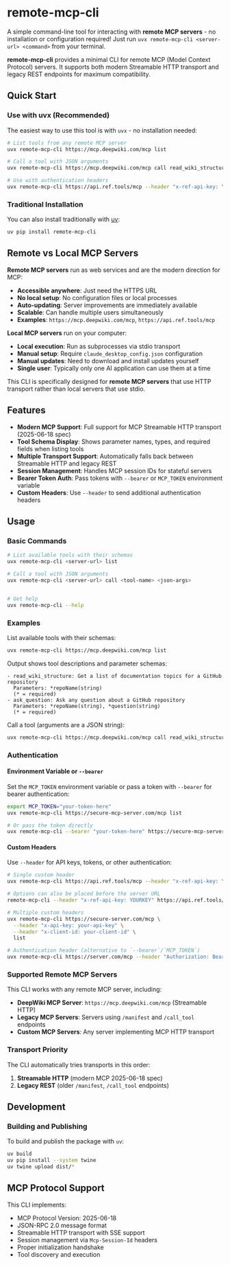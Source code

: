 # remote-mcp-cli

A simple command-line tool for interacting with **remote MCP servers** - no installation or configuration required! Just run `uvx remote-mcp-cli <server-url> <command>` from your terminal.

**remote-mcp-cli** provides a minimal CLI for remote MCP (Model Context Protocol) servers. It supports both modern Streamable HTTP transport and legacy REST endpoints for maximum compatibility.

## Quick Start

### Use with uvx (Recommended)

The easiest way to use this tool is with `uvx` - no installation needed:

```bash
# List tools from any remote MCP server
uvx remote-mcp-cli https://mcp.deepwiki.com/mcp list

# Call a tool with JSON arguments
uvx remote-mcp-cli https://mcp.deepwiki.com/mcp call read_wiki_structure '{"repoName":"openai/openai-python"}'

# Use with authentication headers
uvx remote-mcp-cli https://api.ref.tools/mcp --header "x-ref-api-key: YOURKEY" list
```

### Traditional Installation

You can also install traditionally with [uv](https://github.com/astral-sh/uv):

```bash
uv pip install remote-mcp-cli
```

## Remote vs Local MCP Servers

**Remote MCP servers** run as web services and are the modern direction for MCP:
- **Accessible anywhere**: Just need the HTTPS URL
- **No local setup**: No configuration files or local processes
- **Auto-updating**: Server improvements are immediately available
- **Scalable**: Can handle multiple users simultaneously
- **Examples**: `https://mcp.deepwiki.com/mcp`, `https://api.ref.tools/mcp`

**Local MCP servers** run on your computer:
- **Local execution**: Run as subprocesses via stdio transport
- **Manual setup**: Require `claude_desktop_config.json` configuration
- **Manual updates**: Need to download and install updates yourself
- **Single user**: Typically only one AI application can use them at a time

This CLI is specifically designed for **remote MCP servers** that use HTTP transport rather than local servers that use stdio.

## Features

- **Modern MCP Support**: Full support for MCP Streamable HTTP transport (2025-06-18 spec)
- **Tool Schema Display**: Shows parameter names, types, and required fields when listing tools
- **Multiple Transport Support**: Automatically falls back between Streamable HTTP and legacy REST
- **Session Management**: Handles MCP session IDs for stateful servers
 - **Bearer Token Auth**: Pass tokens with `--bearer` or `MCP_TOKEN` environment variable
- **Custom Headers**: Use `--header` to send additional authentication headers

## Usage

### Basic Commands

```bash
# List available tools with their schemas
uvx remote-mcp-cli <server-url> list

# Call a tool with JSON arguments
uvx remote-mcp-cli <server-url> call <tool-name> <json-args>


# Get help
uvx remote-mcp-cli --help
```

### Examples

List available tools with their schemas:

```bash
uvx remote-mcp-cli https://mcp.deepwiki.com/mcp list
```

Output shows tool descriptions and parameter schemas:
```
- read_wiki_structure: Get a list of documentation topics for a GitHub repository
  Parameters: *repoName(string)
  (* = required)
- ask_question: Ask any question about a GitHub repository
  Parameters: *repoName(string), *question(string)
  (* = required)
```

Call a tool (arguments are a JSON string):

```bash
uvx remote-mcp-cli https://mcp.deepwiki.com/mcp call read_wiki_structure '{"repoName":"openai/openai-python"}'
```

### Authentication

#### Environment Variable or `--bearer`
Set the `MCP_TOKEN` environment variable or pass a token with `--bearer` for bearer authentication:

```bash
export MCP_TOKEN="your-token-here"
uvx remote-mcp-cli https://secure-mcp-server.com/mcp list

# Or pass the token directly
uvx remote-mcp-cli --bearer "your-token-here" https://secure-mcp-server.com/mcp list
```

#### Custom Headers
Use `--header` for API keys, tokens, or other authentication:

```bash
# Single custom header
uvx remote-mcp-cli https://api.ref.tools/mcp --header "x-ref-api-key: YOURKEY" list

# Options can also be placed before the server URL
remote-mcp-cli --header "x-ref-api-key: YOURKEY" https://api.ref.tools/mcp list

# Multiple custom headers
uvx remote-mcp-cli https://secure-server.com/mcp \
  --header "x-api-key: your-api-key" \
  --header "x-client-id: your-client-id" \
  list

# Authentication header (alternative to `--bearer`/`MCP_TOKEN`)
uvx remote-mcp-cli https://server.com/mcp --header "Authorization: Bearer your-token" list
```

### Supported Remote MCP Servers

This CLI works with any remote MCP server, including:
- **DeepWiki MCP Server**: `https://mcp.deepwiki.com/mcp` (Streamable HTTP)
- **Legacy MCP Servers**: Servers using `/manifest` and `/call_tool` endpoints
- **Custom MCP Servers**: Any server implementing MCP HTTP transport

### Transport Priority

The CLI automatically tries transports in this order:
1. **Streamable HTTP** (modern MCP 2025-06-18 spec)
2. **Legacy REST** (older `/manifest`, `/call_tool` endpoints)

## Development

### Building and Publishing

To build and publish the package with `uv`:

```bash
uv build
uv pip install --system twine
uv twine upload dist/*
```

## MCP Protocol Support

This CLI implements:
- MCP Protocol Version: 2025-06-18
- JSON-RPC 2.0 message format
- Streamable HTTP transport with SSE support
- Session management via `Mcp-Session-Id` headers
- Proper initialization handshake
- Tool discovery and execution
